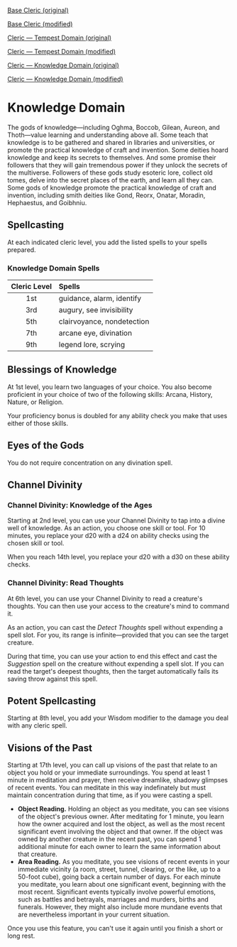 <a href="https://noltron000.github.io/mythril-forge/character/vanilla/class/cleric.html">Base Cleric (original)</a>

<a href="https://noltron000.github.io/mythril-forge/character/chocolate/class/cleric.html">Base Cleric (modified)</a>

<a href="https://noltron000.github.io/mythril-forge/character/vanilla/class/cleric_tempest.html">Cleric — Tempest Domain (original)</a>

<a href="https://noltron000.github.io/mythril-forge/character/chocolate/class/cleric_tempest.html">Cleric — Tempest Domain (modified)</a>

<a href="https://noltron000.github.io/mythril-forge/character/vanilla/class/cleric_knowledge.html">Cleric — Knowledge Domain (original)</a>

<a href="https://noltron000.github.io/mythril-forge/character/chocolate/class/cleric_knowledge.html">Cleric — Knowledge Domain (modified)</a>

# Knowledge Domain
The gods of knowledge—including Oghma, Boccob, Gilean, Aureon, and Thoth—value learning and understanding above all. Some teach that knowledge is to be gathered and shared in libraries and universities, or promote the practical knowledge of craft and invention. Some deities hoard knowledge and keep its secrets to themselves. And some promise their followers that they will gain tremendous power if they unlock the secrets of the multiverse. Followers of these gods study esoteric lore, collect old tomes, delve into the secret places of the earth, and learn all they can. Some gods of knowledge promote the practical knowledge of craft and invention, including smith deities like Gond, Reorx, Onatar, Moradin, Hephaestus, and Goibhniu.

## Spellcasting
At each indicated cleric level, you add the listed spells to your spells prepared.

### Knowledge Domain Spells

| Cleric Level | Spells                                      |
|:------------:|:--------------------------------------------|
| 1st          | guidance, alarm, identify                   |
| 3rd          | augury, see invisibility                    |
| 5th          | clairvoyance, nondetection                  |
| 7th          | arcane eye, divination                      |
| 9th          | legend lore, scrying                        |

## Blessings of Knowledge
At 1st level, you learn two languages of your choice. You also become proficient in your choice of two of the following skills: Arcana, History, Nature, or Religion.

Your proficiency bonus is doubled for any ability check you make that uses either of those skills.

## Eyes of the Gods
You do not require concentration on any divination spell.

## Channel Divinity
### Channel Divinity: Knowledge of the Ages
Starting at 2nd level, you can use your Channel Divinity to tap into a divine well of knowledge. As an action, you choose one skill or tool. For 10 minutes, you replace your d20 with a d24 on ability checks using the chosen skill or tool.

When you reach 14th level, you replace your d20 with a d30 on these ability checks.

### Channel Divinity: Read Thoughts
At 6th level, you can use your Channel Divinity to read a creature's thoughts. You can then use your access to the creature's mind to command it.

As an action, you can cast the *Detect Thoughts* spell without expending a spell slot. For you, its range is infinite—provided that you can see the target creature.

During that time, you can use your action to end this effect and cast the *Suggestion* spell on the creature without expending a spell slot. If you can read the target's deepest thoughts, then the target automatically fails its saving throw against this spell.

## Potent Spellcasting
Starting at 8th level, you add your Wisdom modifier to the damage you deal with any cleric spell.

## Visions of the Past
Starting at 17th level, you can call up visions of the past that relate to an object you hold or your immediate surroundings. You spend at least 1 minute in meditation and prayer, then receive dreamlike, shadowy glimpses of recent events. You can meditate in this way indefinately but must maintain concentration during that time, as if you were casting a spell.

- **Object Reading.** Holding an object as you meditate, you can see visions of the object's previous owner. After meditating for 1 minute, you learn how the owner acquired and lost the object, as well as the most recent significant event involving the object and that owner. If the object was owned by another creature in the recent past, you can spend 1 additional minute for each owner to learn the same information about that creature.
- **Area Reading.** As you meditate, you see visions of recent events in your immediate vicinity (a room, street, tunnel, clearing, or the like, up to a 50-foot cube), going back a certain number of days. For each minute you meditate, you learn about one significant event, beginning with the most recent. Significant events typically involve powerful emotions, such as battles and betrayals, marriages and murders, births and funerals. However, they might also include more mundane events that are nevertheless important in your current situation.

Once you use this feature, you can't use it again until you finish a short or long rest.